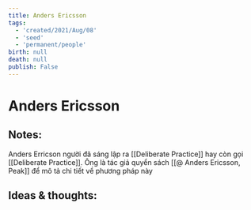 ```yaml
---
title: Anders Ericsson
tags:
  - 'created/2021/Aug/08'
  - 'seed'
  - 'permanent/people'
birth: null
death: null
publish: False
---
```

# Anders Ericsson

## Notes:
Anders Erricson người đã sáng lập ra [[Deliberate Practice]] hay còn gọi [[Deliberate Practice]]. Ông là tác giả quyển sách [[@ Anders Ericsson, Peak]] để mô tả chi tiết về phương pháp này

## Ideas & thoughts:
